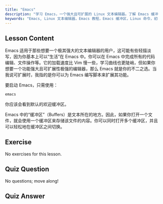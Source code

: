 ```yaml
---
title: "Emacs"
description: "学习 Emacs，一个强大且可扩展的 Linux 文本编辑器。了解 Emacs 缓冲区和基本用法。立即开始你的 Emacs 之旅！"
keywords: "Emacs, Linux 文本编辑器，Emacs 教程，Emacs 缓冲区，Linux 命令，初学者，指南"
---
```


## Lesson Content

Emacs 适用于那些想要一个极其强大的文本编辑器的用户，这可能有些轻描淡写，因为你基本上可以“生活”在 Emacs 中。你可以在 Emacs 中完成所有的代码编辑、文件操作等。它的加载速度比 Vim 慢一些，学习曲线也更陡峭，但如果你想要一个功能强大且可扩展性极强的编辑器，那么 Emacs 就是你的不二之选。当我说可扩展时，我指的是你可以为 Emacs 编写脚本来扩展其功能。

要启动 Emacs，只需使用：

```bash
emacs
```

你应该会看到默认的欢迎缓冲区。

Emacs 中的“缓冲区”（Buffers）是文本所在的地方。因此，如果你打开一个文件，就会使用一个缓冲区来存储该文件的内容。你可以同时打开多个缓冲区，并且可以轻松地在缓冲区之间切换。

## Exercise

No exercises for this lesson.

## Quiz Question

No questions; move along!

## Quiz Answer
